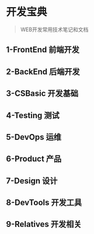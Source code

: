 # 开发宝典

> WEB开发常用技术笔记和文档

## 1-FrontEnd 前端开发

## 2-BackEnd 后端开发

## 3-CSBasic 开发基础

## 4-Testing 测试

## 5-DevOps 运维

## 6-Product 产品

## 7-Design 设计

## 8-DevTools 开发工具

## 9-Relatives 开发相关

